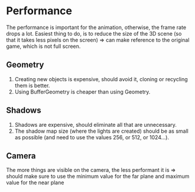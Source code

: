 # Performance

The performance is important for the animation, otherwise, the frame rate drops a lot.
Easiest thing to do, is to reduce the size of the 3D scene (so that it takes less pixels on the screen) => can make reference to the original game, which is not full screen.

## Geometry

1. Creating new objects is expensive, should avoid it, cloning or recycling them is better. 
2. Using BufferGeometry is cheaper than using Geometry.

## Shadows

1. Shadows are expensive, should eliminate all that are unnecessary.
2. The shadow map size (where the lights are created) should be as small as possible (and need to use the values 256, or 512, or 1024...).

## Camera

The more things are visible on the camera, the less performant it is
=> should make sure to use the minimum value for the far plane and maximum value for the near plane